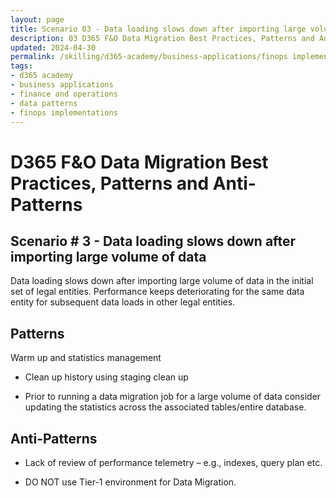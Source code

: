 ```yaml
---
layout: page
title: Scenario 03 - Data loading slows down after importing large volume of data 
description: 03 D365 F&O Data Migration Best Practices, Patterns and Anti-Patterns
updated: 2024-04-30
permalink: /skilling/d365-academy/business-applications/finops implementation best practices and patterns/dmscenario-03
tags:
- d365 academy
- business applications
- finance and operations
- data patterns
- finops implementations
---
```


# D365 F&O Data Migration Best Practices, Patterns and Anti-Patterns

## Scenario # 3 - Data loading slows down after importing large volume of data 
Data loading slows down after importing large volume of data in the initial set of legal entities. Performance keeps deteriorating for the same data entity for subsequent data loads in other legal entities. 


## Patterns
Warm up and statistics management

* Clean up history using staging clean up

* Prior to running a data migration job for a large volume of data consider updating the statistics across the associated tables/entire database.


## Anti-Patterns
* Lack of review of performance telemetry – e.g., indexes, query plan etc.


* DO NOT use Tier-1 environment for Data Migration.

